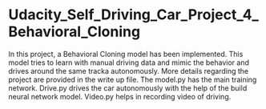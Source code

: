 # Udacity_Self_Driving_Car_Project_4_Behavioral_Cloning
In this project, a Behavioral Cloning model has been implemented. This model tries to learn with manual driving data and mimic the behavior and drives around the same tracka autonomously. More details regarding the project are provided in the write up file.
The model.py has the main training network. Drive.py drives the car autonomously with the help of the build neural network model.
Video.py helps in recording video of driving.
